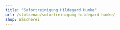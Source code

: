 ```yaml
---
title: "Sofortreinigung Hildegard Humke"
url: /stolzenau/sofortreinigung-hildegard-humke/
shop: Wäscherei
---
```

